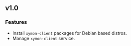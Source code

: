 
## v1.0

### Features
* Install `xymon-client` packages for Debian based distros.
* Manage `xymon-client` service.
